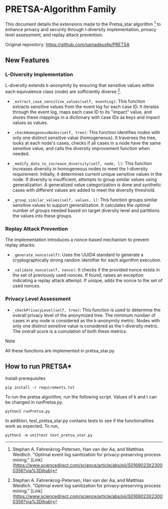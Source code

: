 # PRETSA-Algorithm Family

This document details the extensions made to the Pretsa_star algorithm [^1] to enhance privacy and security through l-diversity implementation, privacy level assessment, and replay attack prevention.

Original repository: https://github.com/samadeusfp/PRETSA

## New Features

### L-Diversity Implementation

L-diversity extends k-anonymity by ensuring that sensitive values within each equivalence class (node) are sufficiently diverse [^1].

- `_extract_case_sensitive_values(self, eventLog)`:
  This function extracts sensitive values from the event log for each case ID. It iterates through the event log, maps each case ID to its "impact" value, and stores these mappings in a dictionary with case IDs as keys and impact values as values.

- `_checkHomogenousNodes(self, tree)`:
  This function identifies nodes with only one distinct sensitive value (homogeneous). It traverses the tree, looks at each node's cases, checks if all cases in a node have the same sensitive value, and calls the diversity improvement function when needed.

- `_modify_data_to_increase_diversity(self, node, l)`:
  This function increases diversity in homogeneous nodes to meet the l-diversity requirement. Initially, it determines current unique sensitive values in the node. If diversity is insufficient, attempts to group similar values using generalization. A generalized value categorization is done and synthetic cases with different values are added to meet the diversity threshold.

- `_group_similar_values(self, values, l)`:
  This function groups similar sensitive values to support generalization. It calculates the optimal number of groups needed based on target diversity level and partitions the values into these groups.

### Replay Attack Prevention

The implementation introduces a nonce-based mechanism to prevent replay attacks:

- `_generate_nonce(self)`:
  Uses the UUID4 standard to generate a cryptographically strong random identifier for each algorithm execution.

- `_validate_nonce(self, nonce)`:
  It checks if the provided nonce exists in the set of previously used nonces. If found, raises an exception indicating a replay attack attempt. If unique, adds the nonce to the set of used nonces.

### Privacy Level Assessment

- `_checkPrivacyLevel(self, tree)`:
  This function is used to determine the overall privacy level of the anonymized tree. The minimum number of cases in any node is considered as the k-anonymity metric. Nodes with only one distinct sensitive value is considered as the l-diversity metric. The overall score is a cumulation of both these metrics.

> [!Note]
> All these functions are implemented in pretsa_star.py

## How to run PRETSA\*

Install prerequisites

```
pip install -r requirements.txt
```

To run the pretsa algorithm, run the following script. Values of k and t can be changed in runPretsa.py.

```
python3 runPretsa.py
```

In addition, test_pretsa_star.py contains tests to see if the functionalities work as expected. To run,

```
python3 -m unittest test_pretsa_star.py
```

[^1]: Stephan A. Fahrenkrog-Petersen, Han van der Aa, and Matthias Weidlich. "Optimal event log sanitization for privacy-preserving process mining." [Link] (https://www.sciencedirect.com/science/article/abs/pii/S0169023X23000356?via%3Dihub)
[^2]: Machanavajjhala, A., Kifer, D., Gehrke, J., & Venkitasubramaniam, M. (2007). "ℓ-Diversity: Privacy Beyond k-Anonymity." _ACM Transactions on Knowledge Discovery from Data (TKDD)_. [Link](https://www.cs.rochester.edu/u/muthuv/ldiversity-TKDD.pdf)
